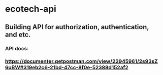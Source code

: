# ecotech-api

## Building API for authorization, authentication, and etc.

### API docs:

### https://documenter.getpostman.com/view/22945961/2s93sZ6uBW#319eb2c6-21bd-47cc-8f0e-52388d152af2
